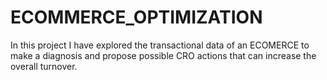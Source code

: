 # ECOMMERCE_OPTIMIZATION
In this project I have explored the transactional data of an ECOMERCE to make a diagnosis and propose possible CRO actions that can increase the overall turnover.
